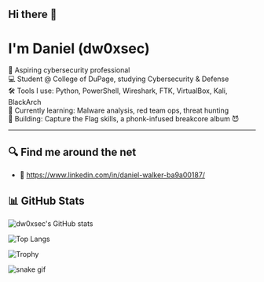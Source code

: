 ## Hi there 👋
# I'm Daniel (dw0xsec)

🔐 Aspiring cybersecurity professional  
💻 Student @ College of DuPage, studying Cybersecurity & Defense  
🛠️ Tools I use: Python, PowerShell, Wireshark, FTK, VirtualBox, Kali, BlackArch  
📡 Currently learning: Malware analysis, red team ops, threat hunting  
🚧 Building: Capture the Flag skills, a phonk-infused breakcore album 😈

---

## 🔍 Find me around the net
- 💼 https://www.linkedin.com/in/daniel-walker-ba9a00187/
## 📊 GitHub Stats

![dw0xsec's GitHub stats](https://github-readme-stats.vercel.app/api?username=dw0xsec&show_icons=true&theme=radical&title_color=00ff00&icon_color=00ff00&text_color=00ff00&bg_color=000000)

![Top Langs](https://github-readme-stats.vercel.app/api/top-langs/?username=dw0xsec&layout=compact&theme=radical&title_color=00ff00&text_color=00ff00&bg_color=000000)

![Trophy](https://github-profile-trophy.vercel.app/?username=dw0xsec&theme=algolia&title=00ff00&text=00ff00&bg_color=000000)


![snake gif](https://github.com/dw0xsec/dw0xsec/blob/output/github-contribution-grid-snake.svg)

<!--
**dw0xsec/dw0xsec** is a ✨ _special_ ✨ repository because its `README.md` (this file) appears on your GitHub profile.

Here are some ideas to get you started:

- 🔭 I’m currently working on ...
- 🌱 I’m currently learning ...
- 👯 I’m looking to collaborate on ...
- 🤔 I’m looking for help with ...
- 💬 Ask me about ...
- 📫 How to reach me: ...
- 😄 Pronouns: ...
- ⚡ Fun fact: ...
-->
